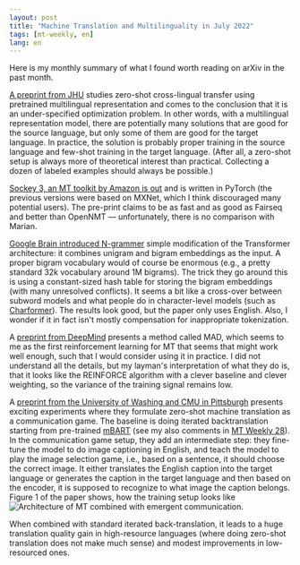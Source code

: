 ```yaml
---
layout: post
title: "Machine Translation and Multilinguality in July 2022"
tags: [mt-weekly, en]
lang: en
---
```


Here is my monthly summary of what I found worth reading on arXiv in the past
month.

[A preprint from JHU](https://arxiv.org/abs/2207.05666) studies zero-shot
cross-lingual transfer using pretrained multilingual representation and comes
to the conclusion that it is an under-specified optimization problem. In other
words, with a multilingual representation model, there are potentially many
solutions that are good for the source language, but only some of them are good
for the target language. In practice, the solution is probably proper training
in the source language and few-shot training in the target language. (After
all, a zero-shot setup is always more of theoretical interest than
practical. Collecting a dozen of labeled examples should always be
possible.)

[Sockey 3, an MT toolkit by Amazon is out](https://arxiv.org/abs/2207.05851)
and is written in PyTorch (the previous versions were based on MXNet, which I
think discouraged many potential users). The pre-print claims to be as fast and
as good as Fairseq and better than OpenNMT — unfortunately, there is no
comparison with Marian.

[Google Brain introduced N-grammer](https://arxiv.org/abs/2207.06366) simple
modification of the Transformer architecture: it combines unigram and bigram
embeddings as the input. A proper bigram vocabulary would of course be enormous
(e.g., a pretty standard 32k vocabulary around 1M bigrams). The trick they go
around this is using a constant-sized hash table for storing the bigram
embeddings (with many unresolved conflicts). It seems a bit like a cross-over
between subword models and what people do in character-level models (such as
[Charformer](https://arxiv.org/abs/2106.12672)). The results look good, but the
paper only uses English.  Also, I wonder if it in fact isn't mostly
compensation for inappropriate tokenization.

A [preprint from DeepMind](https://arxiv.org/abs/2207.08583) presents a method
called MAD, which seems to me as the first reinforcement learning for MT that
seems that might work well enough, such that I would consider using it in
practice. I did not understand all the details, but my layman's interpretation
of what they do is, that it looks like the REINFORCE algorithm with a clever
baseline and clever weighting, so the variance of the training signal remains
low.

A [preprint from the University of Washing and CMU in
Pittsburgh](https://arxiv.org/abs/2207.07025) presents exciting experiments
where they formulate zero-shot machine translation as a communication game. The
baseline is doing iterated backtranslation starting from pre-trained
[mBART](https://arxiv.org/abs/2001.08210) (see my also comments in [MT Weekly
28](/2020/02/07/MT-Weekly-MBART.html)). In the communication game setup, they
add an intermediate step: they fine-tune the model to do image captioning in
English, and teach the model to play the image selection game, i.e., based on a
sentence, it should choose the correct image.  It either translates the English
caption into the target language or generates the caption in the target
language and then based on the encoder, it is supposed to recognize to what
image the caption belongs. Figure 1 of the paper shows, how the training setup
looks like ![Architecture of MT combined with emergent
communication.](/assets/emergent.png)

When combined with standard iterated back-translation, it leads to a huge
translation quality gain in high-resource languages (where doing zero-shot
translation does not make much sense) and modest improvements in low-resourced
ones.
